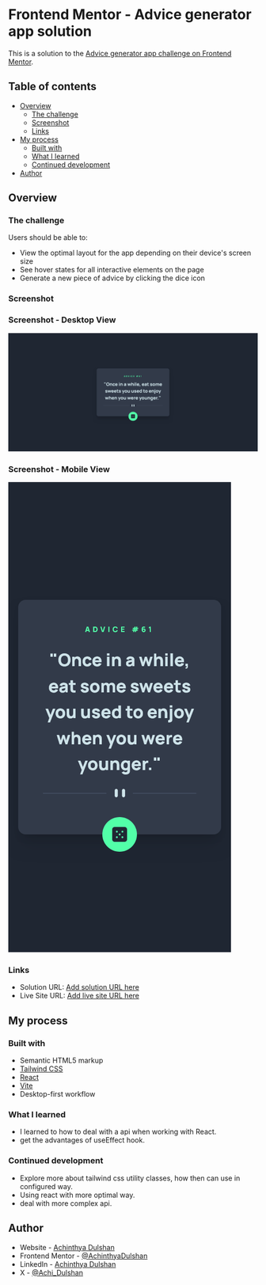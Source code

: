 # Frontend Mentor - Advice generator app solution

This is a solution to the [Advice generator app challenge on Frontend Mentor](https://www.frontendmentor.io/challenges/advice-generator-app-QdUG-13db).

## Table of contents

- [Overview](#overview)
  - [The challenge](#the-challenge)
  - [Screenshot](#screenshot)
  - [Links](#links)
- [My process](#my-process)
  - [Built with](#built-with)
  - [What I learned](#what-i-learned)
  - [Continued development](#continued-development)
- [Author](#author)


## Overview

### The challenge

Users should be able to:

- View the optimal layout for the app depending on their device's screen size
- See hover states for all interactive elements on the page
- Generate a new piece of advice by clicking the dice icon

### Screenshot

### Screenshot - Desktop View
![](src/assets/designs/desktopView.png)

### Screenshot - Mobile View
![](src/assets/designs/mobileView.png)


### Links

- Solution URL: [Add solution URL here](https://your-solution-url.com)
- Live Site URL: [Add live site URL here](https://your-live-site-url.com)

## My process

### Built with

- Semantic HTML5 markup
- [Tailwind CSS](https://tailwindcss.com/)
- [React](https://reactjs.org/)
- [Vite](https://vitejs.dev/)
- Desktop-first workflow

### What I learned
- I learned to how to deal with a api when working with React.
- get the advantages of useEffect hook.

### Continued development
- Explore more about tailwind css utility classes, how then can use in configured way.
- Using react with more optimal way.
- deal with more complex api.

## Author

- Website - [Achinthya Dulshan](https://achinthyadulshan.github.io/portfolio/)
- Frontend Mentor - [@AchinthyaDulshan](https://www.frontendmentor.io/profile/AchinthyaDulshan)
- LinkedIn - [Achinthya Dulshan](https://www.linkedin.com/in/achinthya-dulshan-6a0616221/)
- X - [@Achi_Dulshan](https://x.com/Achi_Dulshan)

